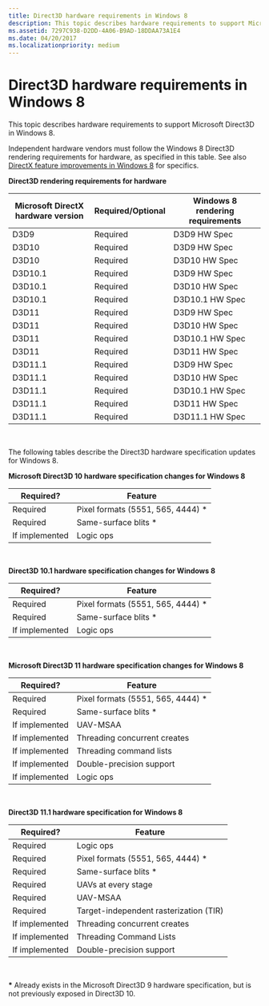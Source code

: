 ```yaml
---
title: Direct3D hardware requirements in Windows 8
description: This topic describes hardware requirements to support Microsoft Direct3D in Windows 8.
ms.assetid: 7297C938-D2DD-4A06-B9AD-18DDAA73A1E4
ms.date: 04/20/2017
ms.localizationpriority: medium
---
```


# Direct3D hardware requirements in Windows 8


This topic describes hardware requirements to support Microsoft Direct3D in Windows 8.

Independent hardware vendors must follow the Windows 8 Direct3D rendering requirements for hardware, as specified in this table. See also [DirectX feature improvements in Windows 8](directx-feature-improvements-in-windows-8.md) for specifics.

**Direct3D rendering requirements for hardware**

| Microsoft DirectX hardware version | Required/Optional | Windows 8 rendering requirements |
|------------------------------------|-------------------|----------------------------------|
| D3D9                               | Required          | D3D9 HW Spec                     |
| D3D10                              | Required          | D3D9 HW Spec                     |
| D3D10                              | Required          | D3D10 HW Spec                    |
| D3D10.1                            | Required          | D3D9 HW Spec                     |
| D3D10.1                            | Required          | D3D10 HW Spec                    |
| D3D10.1                            | Required          | D3D10.1 HW Spec                  |
| D3D11                              | Required          | D3D9 HW Spec                     |
| D3D11                              | Required          | D3D10 HW Spec                    |
| D3D11                              | Required          | D3D10.1 HW Spec                  |
| D3D11                              | Required          | D3D11 HW Spec                    |
| D3D11.1                            | Required          | D3D9 HW Spec                     |
| D3D11.1                            | Required          | D3D10 HW Spec                    |
| D3D11.1                            | Required          | D3D10.1 HW Spec                  |
| D3D11.1                            | Required          | D3D11 HW Spec                    |
| D3D11.1                            | Required          | D3D11.1 HW Spec                  |

 

The following tables describe the Direct3D hardware specification updates for Windows 8.

**Microsoft Direct3D 10 hardware specification changes for Windows 8**

| Required?      | Feature                            |
|----------------|------------------------------------|
| Required       | Pixel formats (5551, 565, 4444) \* |
| Required       | Same-surface blits \*              |
| If implemented | Logic ops                          |

 

**Direct3D 10.1 hardware specification changes for Windows 8**

| Required?      | Feature                            |
|----------------|------------------------------------|
| Required       | Pixel formats (5551, 565, 4444) \* |
| Required       | Same-surface blits \*              |
| If implemented | Logic ops                          |

 

**Microsoft Direct3D 11 hardware specification changes for Windows 8**

| Required?      | Feature                            |
|----------------|------------------------------------|
| Required       | Pixel formats (5551, 565, 4444) \* |
| Required       | Same-surface blits \*              |
| If implemented | UAV-MSAA                           |
| If implemented | Threading concurrent creates       |
| If implemented | Threading command lists            |
| If implemented | Double-precision support           |
| If implemented | Logic ops                          |

 

**Direct3D 11.1 hardware specification for Windows 8**

| Required?      | Feature                                |
|----------------|----------------------------------------|
| Required       | Logic ops                              |
| Required       | Pixel formats (5551, 565, 4444) \*     |
| Required       | Same-surface blits \*                  |
| Required       | UAVs at every stage                    |
| Required       | UAV-MSAA                               |
| Required       | Target-independent rasterization (TIR) |
| If implemented | Threading concurrent creates           |
| If implemented | Threading Command Lists                |
| If implemented | Double-precision support               |

 

**\*** Already exists in the Microsoft Direct3D 9 hardware specification, but is not previously exposed in Direct3D 10.

 

 





